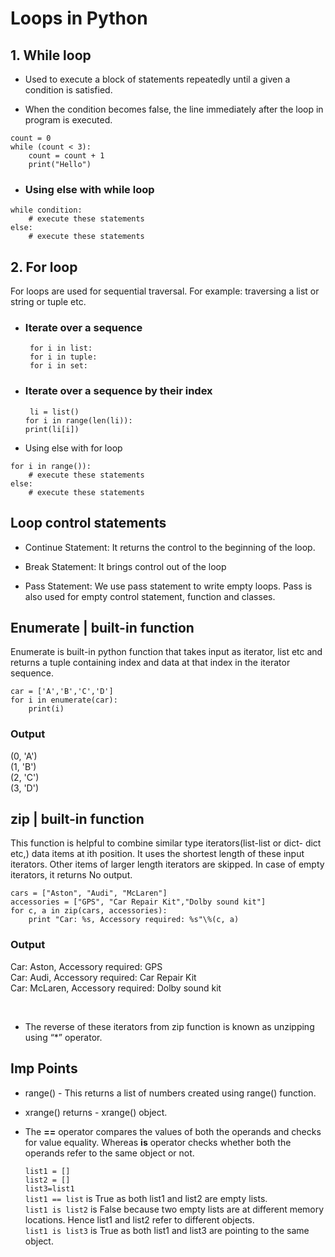 # Loops in Python

## 1. While loop

- Used to execute a block of statements repeatedly until a given a condition is satisfied.

- When the condition becomes false, the line immediately after the loop in program is executed.
>
    count = 0
    while (count < 3):    
        count = count + 1
        print("Hello")

- ### Using else with while loop
 >
    while condition:
        # execute these statements
    else:
        # execute these statements

## 2. For loop

For loops are used for sequential traversal. For example: traversing a list or string or tuple etc.

- ### Iterate over a sequence
  ``` for i in list:``` <br>
  ``` for i in tuple:``` <br>
  ``` for i in set:```

- ### Iterate over a sequence by their index
  ``` li = list()``` <br>
  ```for i in range(len(li)):``` <br>
  ```print(li[i])```

- Using else with for loop
>
    for i in range()):
        # execute these statements
    else:
        # execute these statements  

## Loop control statements

  - Continue Statement:  It returns the control to the beginning of the loop.

  - Break Statement: It brings control out of the loop

  - Pass Statement: We use pass statement to write empty loops. Pass is also used for empty control statement, function and classes.


## Enumerate | built-in function

Enumerate is built-in python function that takes input as iterator, list etc and returns a tuple containing index and data at that index in the iterator sequence.
>
    car = ['A','B','C','D']
    for i in enumerate(car):
        print(i)
### Output
(0, 'A') <br>
(1, 'B') <br>
(2, 'C') <br>
(3, 'D')

## zip | built-in function

This function is helpful to combine similar type iterators(list-list or dict- dict etc,) data items at ith position. It uses the shortest length of these input iterators. Other items of larger length iterators are skipped. In case of empty iterators, it returns No output.

>
    cars = ["Aston", "Audi", "McLaren"]
    accessories = ["GPS", "Car Repair Kit","Dolby sound kit"]
    for c, a in zip(cars, accessories):
        print "Car: %s, Accessory required: %s"\%(c, a)

### Output

Car: Aston, Accessory required: GPS <br>
Car: Audi, Accessory required: Car Repair Kit <br>
Car: McLaren, Accessory required: Dolby sound kit

<br>

- The reverse of these iterators from zip function is known as unzipping using “*” operator.


## Imp Points

+ range() - This returns a list of numbers created using range() function.

+ xrange() returns - xrange() object.

+ The **==** operator compares the values of both the operands and checks for value equality. Whereas **is** operator checks whether both the operands refer to the same object or not.

  ```list1 = []``` <br>
  ```list2 = []``` <br>
  ```list3=list1``` <br>
  `list1 == list` is True as both list1 and list2 are empty lists.<br>
  `list1 is list2` is False because two empty lists are at different memory locations. Hence list1 and list2 refer to different objects.<br>
  `list1 is list3` is True as both list1 and list3 are pointing to the same object.